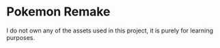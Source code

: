 # Pokemon Remake

I do not own any of the assets used in this project, it is purely for learning purposes.
